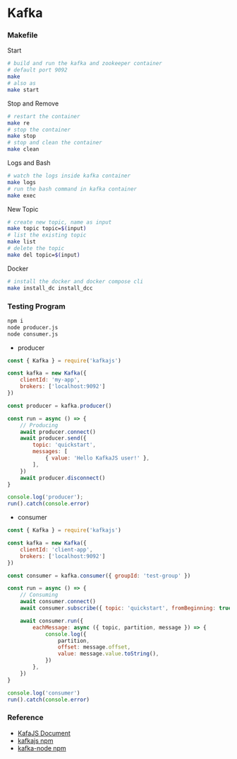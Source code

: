 # Kafka

### Makefile

Start
```sh
# build and run the kafka and zookeeper container
# default port 9092
make
# also as 
make start
```

Stop and Remove
```sh
# restart the container
make re
# stop the container
make stop
# stop and clean the container
make clean
```

Logs and Bash
```sh
# watch the logs inside kafka container
make logs
# run the bash command in kafka container
make exec
```

New Topic
```sh
# create new topic, name as input
make topic topic=$(input)
# list the existing topic
make list
# delete the topic
make del topic=$(input)
```

Docker
```sh
# install the docker and docker compose cli
make install_dc install_dcc
```

### Testing Program

```sh
npm i
node producer.js
node consumer.js
```

- producer

```js
const { Kafka } = require('kafkajs')

const kafka = new Kafka({
    clientId: 'my-app',
    brokers: ['localhost:9092']
})

const producer = kafka.producer()

const run = async () => {
    // Producing
    await producer.connect()
    await producer.send({
        topic: 'quickstart',
        messages: [
            { value: 'Hello KafkaJS user!' },
        ],
    })
    await producer.disconnect()
}

console.log('producer');
run().catch(console.error)
```

- consumer

```js
const { Kafka } = require('kafkajs')

const kafka = new Kafka({
    clientId: 'client-app',
    brokers: ['localhost:9092']
})

const consumer = kafka.consumer({ groupId: 'test-group' })

const run = async () => {
    // Consuming
    await consumer.connect()
    await consumer.subscribe({ topic: 'quickstart', fromBeginning: true })

    await consumer.run({
        eachMessage: async ({ topic, partition, message }) => {
            console.log({
                partition,
                offset: message.offset,
                value: message.value.toString(),
            })
        },
    })
}

console.log('consumer')
run().catch(console.error)
```

### Reference
- [KafaJS Document](https://kafka.js.org/docs/getting-started)
- [kafkajs npm](https://www.npmjs.com/package/kafkajs)
- [kafka-node npm](https://www.npmjs.com/package/kafka-node)

